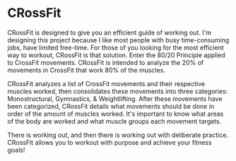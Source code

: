 # CRossFit
CRossFit is designed to give you an efficient guide of working out. I'm designing this project because I like most people with busy time-consuming jobs, have limited free-time. For those of you looking for the most efficient way to workout, CRossFit is that solution. Enter the 80/20 Principle applied to CrossFit movements. CRossFit is intended to analyze the 20% of movements in CrossFit that work 80% of the muscles.

CRossFit analyzes a list of CrossFit movements and their respective muscles worked, then consolidates these movements into three categories: Monostructural, Gymnastics, & Weightlifting. After these movements have been categorized, CRossFit details what movements should be done in order of the amount of muscles worked. It's important to know what areas of the body are worked and what muscle groups each movement targets.

There is working out, and then there is working out with deliberate practice. CRossFit allows you to workout with purpose and achieve your fitness goals!
